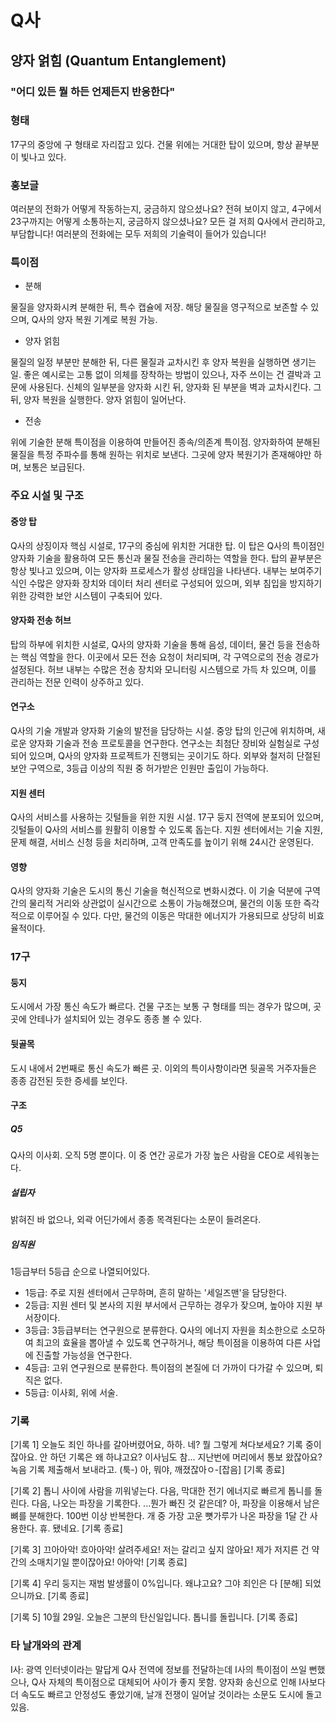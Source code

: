 # Q사

## 양자 얽힘 (Quantum Entanglement)

### "어디 있든 뭘 하든 언제든지 반응한다"

### 형태

17구의 중앙에 구 형태로 자리잡고 있다.
건물 위에는 거대한 탑이 있으며, 항상 끝부분이 빛나고 있다.

### 홍보글

여러분의 전화가 어떻게 작동하는지, 궁금하지 않으셨나요?
전혀 보이지 않고, 4구에서 23구까지는 어떻게 소통하는지, 궁금하지 않으셨나요?
모든 걸 저희 Q사에서 관리하고, 부담합니다!
여러분의 전화에는 모두 저희의 기술력이 들어가 있습니다!

### 특이점

- 분해

물질을 양자화시켜 분해한 뒤, 특수 캡슐에 저장. 해당 물질을 영구적으로 보존할 수 있으며, Q사의 양자 복원 기계로 복원 가능.

- 양자 얽힘

물질의 일정 부분만 분해한 뒤, 다른 물질과 교차시킨 후 양자 복원을 실행하면 생기는 일.
좋은 예시로는 고통 없이 의체를 장착하는 방법이 있으나, 자주 쓰이는 건 결박과 고문에 사용된다.
신체의 일부분을 양자화 시킨 뒤, 양자화 된 부분을 벽과 교차시킨다. 그 뒤, 양자 복원을 실행한다.
양자 얽힘이 일어난다.

- 전송

위에 기술한 분해 특이점을 이용하여 만들어진 종속/의존계 특이점.
양자화하여 분해된 물질을 특정 주파수를 통해 원하는 위치로 보낸다.
그곳에 양자 복원기가 존재해야만 하며, 보통은 보급된다.

### 주요 시설 및 구조

#### 중앙 탑

Q사의 상징이자 핵심 시설로, 17구의 중심에 위치한 거대한 탑. 이 탑은 Q사의 특이점인 양자화 기술을 활용하여 모든 통신과 물질 전송을 관리하는 역할을 한다. 탑의 끝부분은 항상 빛나고 있으며, 이는 양자화 프로세스가 활성 상태임을 나타낸다. 내부는 보여주기 식인 수많은 양자화 장치와 데이터 처리 센터로 구성되어 있으며, 외부 침입을 방지하기 위한 강력한 보안 시스템이 구축되어 있다.

#### 양자화 전송 허브

탑의 하부에 위치한 시설로, Q사의 양자화 기술을 통해 음성, 데이터, 물건 등을 전송하는 핵심 역할을 한다. 이곳에서 모든 전송 요청이 처리되며, 각 구역으로의 전송 경로가 설정된다. 허브 내부는 수많은 전송 장치와 모니터링 시스템으로 가득 차 있으며, 이를 관리하는 전문 인력이 상주하고 있다.

#### 연구소

Q사의 기술 개발과 양자화 기술의 발전을 담당하는 시설. 중앙 탑의 인근에 위치하며, 새로운 양자화 기술과 전송 프로토콜을 연구한다.
연구소는 최첨단 장비와 실험실로 구성되어 있으며, Q사의 양자화 프로젝트가 진행되는 곳이기도 하다.
외부와 철저히 단절된 보안 구역으로, 3등급 이상의 직원 중 허가받은 인원만 출입이 가능하다.

#### 지원 센터

Q사의 서비스를 사용하는 깃털들을 위한 지원 시설. 17구 둥지 전역에 분포되어 있으며, 깃털들이 Q사의 서비스를 원활히 이용할 수 있도록 돕는다.
지원 센터에서는 기술 지원, 문제 해결, 서비스 신청 등을 처리하며, 고객 만족도를 높이기 위해 24시간 운영된다.

#### 영향

Q사의 양자화 기술은 도시의 통신 기술을 혁신적으로 변화시켰다.
이 기술 덕분에 구역 간의 물리적 거리와 상관없이 실시간으로 소통이 가능해졌으며, 물건의 이동 또한 즉각적으로 이루어질 수 있다.
다만, 물건의 이동은 막대한 에너지가 가용되므로 상당히 비효율적이다.

### 17구

#### 둥지

도시에서 가장 통신 속도가 빠르다. 건물 구조는 보통 구 형태를 띄는 경우가 많으며, 곳곳에 안테나가 설치되어 있는 경우도 종종 볼 수 있다.

#### 뒷골목

도시 내에서 2번째로 통신 속도가 빠른 곳. 이외의 특이사항이라면 뒷골목 거주자들은 종종 감전된 듯한 증세를 보인다.

#### 구조

##### Q5

Q사의 이사회. 오직 5명 뿐이다. 이 중 연간 공로가 가장 높은 사람을 CEO로 세워놓는다.

##### 설립자

밝혀진 바 없으나, 외곽 어딘가에서 종종 목격된다는 소문이 들려온다.

##### 임직원

1등급부터 5등급 순으로 나열되어있다.

- 1등급: 주로 지원 센터에서 근무하며, 흔히 말하는 '세일즈맨'을 담당한다.
- 2등급: 지원 센터 및 본사의 지원 부서에서 근무하는 경우가 잦으며, 높아야 지원 부서장이다.
- 3등급: 3등급부터는 연구원으로 분류한다. Q사의 에너지 자원을 최소한으로 소모하여 최고의 효율을 뽑아낼 수 있도록 연구하거나, 해당 특이점을 이용하여 다른 사업에 진출할 가능성을 연구한다.
- 4등급: 고위 연구원으로 분류한다. 특이점의 본질에 더 가까이 다가갈 수 있으며, 퇴직은 없다.
- 5등급: 이사회, 위에 서술.

### 기록

[기록 1]
오늘도 죄인 하나를 갈아버렸어요, 하하. 네? 뭘 그렇게 쳐다보세요? 기록 중이잖아요. 안 하던 기록은 왜 하냐고요? 이사님도 참...
지난번에 머리에서 통보 왔잖아요? 녹음 기록 제출해서 보내라고. (툭-) 아, 뭐야, 깨졌잖아ㅇ-[잡음] [기록 종료]

[기록 2]
톱니 사이에 사람을 끼워넣는다. 다음, 막대한 전기 에너지로 빠르게 톱니를 돌린다. 다음, 나오는 파장을 기록한다.
...뭔가 빠진 것 같은데? 아, 파장을 이용해서 남은 뼈를 분해한다. 100번 이상 반복한다. 개 중 가장 고운 뼛가루가 나온 파장을 1달 간 사용한다. 휴. 됐네요. [기록 종료]

[기록 3]
끄아아악! 흐아아악! 살려주세요! 저는 갈리고 싶지 않아요! 제가 저지른 건 약간의 소매치기일 뿐이잖아요! 아아악! [기록 종료]

[기록 4]
우리 둥지는 재범 발생률이 0%입니다. 왜냐고요? 그야 죄인은 다 [분해] 되었으니까요. [기록 종료]

[기록 5]
10월 29일. 오늘은 그분의 탄신일입니다. 톱니를 돌립니다. [기록 종료]

### 타 날개와의 관계

I사: 광역 인터넷이라는 말답게 Q사 전역에 정보를 전달하는데 I사의 특이점이 쓰일 뻔했으나, Q사 자체의 특이점으로 대체되어 사이가 좋지 못함. 양자화 송신으로 인해 I사보다 더 속도도 빠르고 안정성도 좋았기애, 날개 전쟁이 일어날 것이라는 소문도 도시에 돌고 있음.
